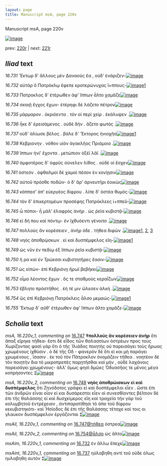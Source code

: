 ```yaml
---
layout: page
title: Manuscript msA, page 220v
---
```


Manuscript msA, page 220v

[![image](http://www.homermultitext.org/iipsrv?OBJ=IIP,1.0&FIF=/project/homer/pyramidal/deepzoom/hmt/vaimg/2017a/VA220VN_0722.tif&WID=100&CVT=JPEG)](http://www.homermultitext.org/ict2/?urn=urn:cite2:hmt:vaimg.2017a:VA220VN_0722)

prev:  [220r](../220r/) | next:  [221r](../221r/)

## *Iliad* text

*16.731* <a id="16.731"/> Ἕκτωρ δ' ἄλλους μὲν Δαναοὺς ἔα , οὐδ' ἐνάριζεν-[![image](http://www.homermultitext.org/iipsrv?OBJ=IIP,1.0&FIF=/project/homer/pyramidal/deepzoom/hmt/vaimg/2017a/VA220VN_0722.tif&RGN=0.4786,0.2223,0.3961,0.02766&WID=1000&CVT=JPEG)](http://www.homermultitext.org/ict2/?urn=urn:cite2:hmt:vaimg.2017a:VA220VN_0722@0.4786,0.2223,0.3961,0.02766)

*16.732* <a id="16.732"/> αὐτὰρ ὃ Πατρόκλῳ ἔφεπε κρατερώνυχας ἵ+ππους-[![image](http://www.homermultitext.org/iipsrv?OBJ=IIP,1.0&FIF=/project/homer/pyramidal/deepzoom/hmt/vaimg/2017a/VA220VN_0722.tif&RGN=0.4823,0.2429,0.3981,0.02448&WID=1000&CVT=JPEG)](http://www.homermultitext.org/ict2/?urn=urn:cite2:hmt:vaimg.2017a:VA220VN_0722@0.4823,0.2429,0.3981,0.02448)[1](#msAim_16.220v_1)

*16.733* <a id="16.733"/> Πατροκλος δ' ἑτέρωθεν ἀφ' ἵππων ἆλτο χαμᾶζε[![image](http://www.homermultitext.org/iipsrv?OBJ=IIP,1.0&FIF=/project/homer/pyramidal/deepzoom/hmt/vaimg/2017a/VA220VN_0722.tif&RGN=0.4766,0.2646,0.3769,0.02199&WID=1000&CVT=JPEG)](http://www.homermultitext.org/ict2/?urn=urn:cite2:hmt:vaimg.2017a:VA220VN_0722@0.4766,0.2646,0.3769,0.02199)

*16.734* <a id="16.734"/> σκαιῇ ἔγχος ἔχων- ἑτέρηφι δὲ λάζετο πέτρον[![image](http://www.homermultitext.org/iipsrv?OBJ=IIP,1.0&FIF=/project/homer/pyramidal/deepzoom/hmt/vaimg/2017a/VA220VN_0722.tif&RGN=0.4812,0.2827,0.3882,0.02116&WID=1000&CVT=JPEG)](http://www.homermultitext.org/ict2/?urn=urn:cite2:hmt:vaimg.2017a:VA220VN_0722@0.4812,0.2827,0.3882,0.02116)

*16.735* <a id="16.735"/> μάρμαρον . ὀκριόεντα . τόν οἱ περὶ χεὶρ . ἐκάλυψεν .[![image](http://www.homermultitext.org/iipsrv?OBJ=IIP,1.0&FIF=/project/homer/pyramidal/deepzoom/hmt/vaimg/2017a/VA220VN_0722.tif&RGN=0.4856,0.3017,0.4046,0.02254&WID=1000&CVT=JPEG)](http://www.homermultitext.org/ict2/?urn=urn:cite2:hmt:vaimg.2017a:VA220VN_0722@0.4856,0.3017,0.4046,0.02254)

*16.736* <a id="16.736"/> ἧκε δ' ἐρεισάμενος . οὐδὲ δὴν . ἄζετο φωτὸς .[![image](http://www.homermultitext.org/iipsrv?OBJ=IIP,1.0&FIF=/project/homer/pyramidal/deepzoom/hmt/vaimg/2017a/VA220VN_0722.tif&RGN=0.4854,0.3184,0.3756,0.02324&WID=1000&CVT=JPEG)](http://www.homermultitext.org/ict2/?urn=urn:cite2:hmt:vaimg.2017a:VA220VN_0722@0.4854,0.3184,0.3756,0.02324)

*16.737* <a id="16.737"/> οὐδ' ἁλίωσε βέλος . βάλε δ' Ἕκτορος ἡνιοχῆα[![image](http://www.homermultitext.org/iipsrv?OBJ=IIP,1.0&FIF=/project/homer/pyramidal/deepzoom/hmt/vaimg/2017a/VA220VN_0722.tif&RGN=0.4866,0.3373,0.3815,0.02420&WID=1000&CVT=JPEG)](http://www.homermultitext.org/ict2/?urn=urn:cite2:hmt:vaimg.2017a:VA220VN_0722@0.4866,0.3373,0.3815,0.02420)[1](#msAint_16.220v_1)

*16.738* <a id="16.738"/> Κεβριονην . νόθον υἱὸν ἀγακλῆος Πριάμοιο .[![image](http://www.homermultitext.org/iipsrv?OBJ=IIP,1.0&FIF=/project/homer/pyramidal/deepzoom/hmt/vaimg/2017a/VA220VN_0722.tif&RGN=0.4862,0.3556,0.3530,0.02337&WID=1000&CVT=JPEG)](http://www.homermultitext.org/ict2/?urn=urn:cite2:hmt:vaimg.2017a:VA220VN_0722@0.4862,0.3556,0.3530,0.02337)

*16.739* <a id="16.739"/> ἵππων ἡνί' ἔχοντα . μετώπιον ὀξέϊ λᾶϊ .[![image](http://www.homermultitext.org/iipsrv?OBJ=IIP,1.0&FIF=/project/homer/pyramidal/deepzoom/hmt/vaimg/2017a/VA220VN_0722.tif&RGN=0.4875,0.3726,0.3565,0.02697&WID=1000&CVT=JPEG)](http://www.homermultitext.org/ict2/?urn=urn:cite2:hmt:vaimg.2017a:VA220VN_0722@0.4875,0.3726,0.3565,0.02697)

*16.740* <a id="16.740"/> ἀμφοτέρας δ' ὀφρῦς σύνελεν λίθος . οὐδέ οἱ ἔσχεν[![image](http://www.homermultitext.org/iipsrv?OBJ=IIP,1.0&FIF=/project/homer/pyramidal/deepzoom/hmt/vaimg/2017a/VA220VN_0722.tif&RGN=0.4845,0.3910,0.4070,0.02725&WID=1000&CVT=JPEG)](http://www.homermultitext.org/ict2/?urn=urn:cite2:hmt:vaimg.2017a:VA220VN_0722@0.4845,0.3910,0.4070,0.02725)

*16.741* <a id="16.741"/> ὀστεόν . ὀφθαλμοὶ δὲ χαμαὶ πέσον ἐν κονίῃσιν[![image](http://www.homermultitext.org/iipsrv?OBJ=IIP,1.0&FIF=/project/homer/pyramidal/deepzoom/hmt/vaimg/2017a/VA220VN_0722.tif&RGN=0.4869,0.4112,0.3747,0.02268&WID=1000&CVT=JPEG)](http://www.homermultitext.org/ict2/?urn=urn:cite2:hmt:vaimg.2017a:VA220VN_0722@0.4869,0.4112,0.3747,0.02268)

*16.742* <a id="16.742"/> αὐτοῦ πρόσθε ποδῶν- ὁ δ' ἂρ' ἀρνευτῆρι ἐοικὼς[![image](http://www.homermultitext.org/iipsrv?OBJ=IIP,1.0&FIF=/project/homer/pyramidal/deepzoom/hmt/vaimg/2017a/VA220VN_0722.tif&RGN=0.4893,0.4320,0.3920,0.01853&WID=1000&CVT=JPEG)](http://www.homermultitext.org/ict2/?urn=urn:cite2:hmt:vaimg.2017a:VA220VN_0722@0.4893,0.4320,0.3920,0.01853)

*16.743* <a id="16.743"/> κάππεσ' ἀπ' εὐεργέος δίφρου . λίπε δ' ὀστέα θυμός-[![image](http://www.homermultitext.org/iipsrv?OBJ=IIP,1.0&FIF=/project/homer/pyramidal/deepzoom/hmt/vaimg/2017a/VA220VN_0722.tif&RGN=0.4910,0.4491,0.4022,0.01978&WID=1000&CVT=JPEG)](http://www.homermultitext.org/ict2/?urn=urn:cite2:hmt:vaimg.2017a:VA220VN_0722@0.4910,0.4491,0.4022,0.01978)

*16.744* <a id="16.744"/> τὸν δ' ἐπικερτομέων προσέφης Πατρόκλεες ἱ+ππεῦ-[![image](http://www.homermultitext.org/iipsrv?OBJ=IIP,1.0&FIF=/project/homer/pyramidal/deepzoom/hmt/vaimg/2017a/VA220VN_0722.tif&RGN=0.4886,0.4671,0.4108,0.02310&WID=1000&CVT=JPEG)](http://www.homermultitext.org/ict2/?urn=urn:cite2:hmt:vaimg.2017a:VA220VN_0722@0.4886,0.4671,0.4108,0.02310)

*16.745* <a id="16.745"/> ὦ πόποι- ἦ μάλ' ἐλαφρὸς ἀνὴρ . ὡς ῥεῖα κυβιστᾷ-[![image](http://www.homermultitext.org/iipsrv?OBJ=IIP,1.0&FIF=/project/homer/pyramidal/deepzoom/hmt/vaimg/2017a/VA220VN_0722.tif&RGN=0.4889,0.4871,0.4038,0.02420&WID=1000&CVT=JPEG)](http://www.homermultitext.org/ict2/?urn=urn:cite2:hmt:vaimg.2017a:VA220VN_0722@0.4889,0.4871,0.4038,0.02420)

*16.746* <a id="16.746"/> εἰ δή που καὶ πόντῳ- ἐν ϊχθυόεντι γένοιτο .[![image](http://www.homermultitext.org/iipsrv?OBJ=IIP,1.0&FIF=/project/homer/pyramidal/deepzoom/hmt/vaimg/2017a/VA220VN_0722.tif&RGN=0.4947,0.5048,0.3710,0.01909&WID=1000&CVT=JPEG)](http://www.homermultitext.org/ict2/?urn=urn:cite2:hmt:vaimg.2017a:VA220VN_0722@0.4947,0.5048,0.3710,0.01909)

*16.747* <a id="16.747"/> πολλοὺς ἂν κορέσειεν , ἀνὴρ ὁδε . τήθεα διφῶν .[![image](http://www.homermultitext.org/iipsrv?OBJ=IIP,1.0&FIF=/project/homer/pyramidal/deepzoom/hmt/vaimg/2017a/VA220VN_0722.tif&RGN=0.4932,0.5210,0.3935,0.02573&WID=1000&CVT=JPEG)](http://www.homermultitext.org/ict2/?urn=urn:cite2:hmt:vaimg.2017a:VA220VN_0722@0.4932,0.5210,0.3935,0.02573)[1](#msA_16.220v_1), [2](#msAil_16.220r_1), [3](#msAil_16.220v_1)

*16.748* <a id="16.748"/> νηὸς ἀποθρῴσκων . εἰ καὶ δυσπέμφελος εἴη-[![image](http://www.homermultitext.org/iipsrv?OBJ=IIP,1.0&FIF=/project/homer/pyramidal/deepzoom/hmt/vaimg/2017a/VA220VN_0722.tif&RGN=0.5022,0.5404,0.3779,0.02254&WID=1000&CVT=JPEG)](http://www.homermultitext.org/ict2/?urn=urn:cite2:hmt:vaimg.2017a:VA220VN_0722@0.5022,0.5404,0.3779,0.02254)[1](#msA_16.220v_2)

*16.749* <a id="16.749"/> ὡς νῦν ἐν πεδίῳ ἐξ ἵππων ῥεῖα κυβιστᾷ-[![image](http://www.homermultitext.org/iipsrv?OBJ=IIP,1.0&FIF=/project/homer/pyramidal/deepzoom/hmt/vaimg/2017a/VA220VN_0722.tif&RGN=0.5013,0.5604,0.3522,0.02517&WID=1000&CVT=JPEG)](http://www.homermultitext.org/ict2/?urn=urn:cite2:hmt:vaimg.2017a:VA220VN_0722@0.5013,0.5604,0.3522,0.02517)

*16.750* <a id="16.750"/> ῆ ρα καὶ ἐν Τρώεσσι κυβιστητῆρες ἔασιν-[![image](http://www.homermultitext.org/iipsrv?OBJ=IIP,1.0&FIF=/project/homer/pyramidal/deepzoom/hmt/vaimg/2017a/VA220VN_0722.tif&RGN=0.5000,0.5773,0.3449,0.02877&WID=1000&CVT=JPEG)](http://www.homermultitext.org/ict2/?urn=urn:cite2:hmt:vaimg.2017a:VA220VN_0722@0.5000,0.5773,0.3449,0.02877)

*16.751* <a id="16.751"/> ὡς εἰπὼν- ἐπὶ Κεβριόνῃ ἥρωϊ βεβήκει[![image](http://www.homermultitext.org/iipsrv?OBJ=IIP,1.0&FIF=/project/homer/pyramidal/deepzoom/hmt/vaimg/2017a/VA220VN_0722.tif&RGN=0.4974,0.5976,0.3738,0.02476&WID=1000&CVT=JPEG)](http://www.homermultitext.org/ict2/?urn=urn:cite2:hmt:vaimg.2017a:VA220VN_0722@0.4974,0.5976,0.3738,0.02476)

*16.752* <a id="16.752"/> οἷμα λέοντος ἔχων . ὅς τε σταθμοὺς κεραΐζων[![image](http://www.homermultitext.org/iipsrv?OBJ=IIP,1.0&FIF=/project/homer/pyramidal/deepzoom/hmt/vaimg/2017a/VA220VN_0722.tif&RGN=0.4982,0.6167,0.3709,0.02282&WID=1000&CVT=JPEG)](http://www.homermultitext.org/ict2/?urn=urn:cite2:hmt:vaimg.2017a:VA220VN_0722@0.4982,0.6167,0.3709,0.02282)

*16.753* <a id="16.753"/> ἔβλητο πρὸστῆθος . ἑή τέ μιν ὤλεσεν ἀλκή .[![image](http://www.homermultitext.org/iipsrv?OBJ=IIP,1.0&FIF=/project/homer/pyramidal/deepzoom/hmt/vaimg/2017a/VA220VN_0722.tif&RGN=0.4969,0.6332,0.3697,0.03001&WID=1000&CVT=JPEG)](http://www.homermultitext.org/ict2/?urn=urn:cite2:hmt:vaimg.2017a:VA220VN_0722@0.4969,0.6332,0.3697,0.03001)

*16.754* <a id="16.754"/> ὣς ἐπὶ Κεβριόνῃ Πατρόκλεις ἆλσο μεμαώς-[![image](http://www.homermultitext.org/iipsrv?OBJ=IIP,1.0&FIF=/project/homer/pyramidal/deepzoom/hmt/vaimg/2017a/VA220VN_0722.tif&RGN=0.4993,0.6451,0.3878,0.03029&WID=1000&CVT=JPEG)](http://www.homermultitext.org/ict2/?urn=urn:cite2:hmt:vaimg.2017a:VA220VN_0722@0.4993,0.6451,0.3878,0.03029)[1](#msAil_16.220v_2)

*16.755* <a id="16.755"/> Ἕκτωρ δ' αῦθ' ἑτέρωθεν ἀφ' ἵππων ᾶλτο χαμᾶζε-[![image](http://www.homermultitext.org/iipsrv?OBJ=IIP,1.0&FIF=/project/homer/pyramidal/deepzoom/hmt/vaimg/2017a/VA220VN_0722.tif&RGN=0.4934,0.6700,0.4094,0.02863&WID=1000&CVT=JPEG)](http://www.homermultitext.org/ict2/?urn=urn:cite2:hmt:vaimg.2017a:VA220VN_0722@0.4934,0.6700,0.4094,0.02863)

## *Scholia* text

*msA, 16.220v_1, commenting on* [16.747](#16.747)  <a id="msA_16.220v_1"/> **‡πολλοὺς ἂν κορέσειεν ἀνὴρ** ὅτι ἅπαξ εἴρηκε τήθεα- ἔστι δὲ εἶδος τῶν θαλασσίων ὁστρέων προς τοὺς Χωρίζοντας φασὶ γὰρ ὅτι ὁ τῆς Ἰλιάδος ποιητὴς οὐ παρεισάγει τοὺς ἥρωας χρωμένους ἰχθύσιν . ὁ δὲ τῆς Οδ - φανερὸν δὲ ὅτι εἰ και μὴ παράγει χρωμένους , ἴσασιν . ἐκ τοῦ τὸν Πάτροκλον ὀνομάζειν τήθεα . νοητέον δὲ τὸν ποιητὴν δια τὸ μικροπρεπὲς παρῃτῆσθαι καὶ μὴν , οὐδὲ λαχάνοις παρεισάγει χρωμένους- ἀλλ' ὅμως φησὶ δμῶες Ὀδυσσῆος τε μένος μέγα κοπρήσοντες ⁑[![image](http://www.homermultitext.org/iipsrv?OBJ=IIP,1.0&FIF=/project/homer/pyramidal/deepzoom/hmt/vaimg/2017a/VA220VN_0722.tif&RGN=0.2351,0.5219,0.2283,0.1595&WID=1000&CVT=JPEG)](http://www.homermultitext.org/ict2/?urn=urn:cite2:hmt:vaimg.2017a:VA220VN_0722@0.2351,0.5219,0.2283,0.1595)

*msA, 16.220v_2, commenting on* [16.748](#16.748)  <a id="msA_16.220v_2"/> **νηὸς ἀποθρώισκων εἰ καὶ δυσπέμφελος** ὅτι Ζηνόδοτος γράφει εἰ καὶ δυσπέμφελοι εἶεν . ὥστε ἐπι τῶν ἀνδρῶν εἶναι οἷον εἰ και δυσάρεστοι εἶεν οἱ συνεσθίοντες βέλτιον δὲ ἐπι τῆς θαλάσσης εἰ καὶ δυσχείμερος εἴη καὶ τραχεῖα τὴν γὰρ τοῦ κολυμβητοῦ ἐντρέχειαν , ἀντιπαρατίθησι τὸ ἀπο τοῦ δίφρου κεκυβιστηκότι- καὶ Ἡσίοδος δὲ ἐπι τῆς θαλάσσης τέταχε καὶ τοις οι γλαυκον δυσπέμφελον ἐργάζονται ⁑[![image](http://www.homermultitext.org/iipsrv?OBJ=IIP,1.0&FIF=/project/homer/pyramidal/deepzoom/hmt/vaimg/2017a/VA220VN_0722.tif&RGN=0.2476,0.6775,0.6273,0.08893&WID=1000&CVT=JPEG)](http://www.homermultitext.org/ict2/?urn=urn:cite2:hmt:vaimg.2017a:VA220VN_0722@0.2476,0.6775,0.6273,0.08893)

*msAil, 16.220v_1, commenting on* [16.747@τήθεα](#16.747@τήθεα)  <a id="msAil_16.220v_1"/> όστρεα[![image](http://www.homermultitext.org/iipsrv?OBJ=IIP,1.0&FIF=/project/homer/pyramidal/deepzoom/hmt/vaimg/2017a/VA220VN_0722.tif&RGN=0.7988,0.5195,0.03021,0.007331&WID=1000&CVT=JPEG)](http://www.homermultitext.org/ict2/?urn=urn:cite2:hmt:vaimg.2017a:VA220VN_0722@0.7988,0.5195,0.03021,0.007331)

*msAil, 16.220v_2, commenting on* [16.754@ἆλσο](#16.754@ἆλσο)  <a id="msAil_16.220v_2"/> ὡς ᾶλτο[![image](http://www.homermultitext.org/iipsrv?OBJ=IIP,1.0&FIF=/project/homer/pyramidal/deepzoom/hmt/vaimg/2017a/VA220VN_0722.tif&RGN=0.7942,0.6490,0.03279,0.008160&WID=1000&CVT=JPEG)](http://www.homermultitext.org/ict2/?urn=urn:cite2:hmt:vaimg.2017a:VA220VN_0722@0.7942,0.6490,0.03279,0.008160)

*msAim, 16.220v_1, commenting on* [16.732](#16.732)  <a id="msAim_16.220v_1"/> ἐν ἄλλω ἔπεχε[![image](http://www.homermultitext.org/iipsrv?OBJ=IIP,1.0&FIF=/project/homer/pyramidal/deepzoom/hmt/vaimg/2017a/VA220VN_0722.tif&RGN=0.4270,0.2509,0.06006,0.01687&WID=1000&CVT=JPEG)](http://www.homermultitext.org/ict2/?urn=urn:cite2:hmt:vaimg.2017a:VA220VN_0722@0.4270,0.2509,0.06006,0.01687)

*msAint, 16.220v_1, commenting on* [16.737](#16.737)  <a id="msAint_16.220v_1"/> ηὐλαβηθη αντί τοῦ οῦδε ὁλως ηυλαβηθη αυτόν ⁑[![image](http://www.homermultitext.org/iipsrv?OBJ=IIP,1.0&FIF=/project/homer/pyramidal/deepzoom/hmt/vaimg/2017a/VA220VN_0722.tif&RGN=0.8561,0.3207,0.05619,0.03472&WID=1000&CVT=JPEG)](http://www.homermultitext.org/ict2/?urn=urn:cite2:hmt:vaimg.2017a:VA220VN_0722@0.8561,0.3207,0.05619,0.03472)